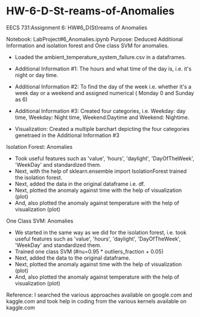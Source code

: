 # HW-6-D-St-reams-of-Anomalies

EECS 731:Assignment 6: HW#6_D(St)reams of Anomalies

Notebook: LabProject#6_Anomalies.ipynb Purpose: Deduced Additional Information and isolation forest and One class SVM for anomalies.

* Loaded the ambient_temperature_system_failure.csv in a dataframes.

* Additional Information #1: The hours and what time of the day is, i.e. it's night or day time.

* Additional Information #2: To find the day of the week i.e. whether it's a week day or a weekend and assigned numerical ( Monday 0 and Sunday as 6)

* Additional Information #3: Created four categories, i.e. Weekday: day time, Weekday: Night time, Weekend:Daytime and Weekend: Nightime.

* Visualization: Created a multiple barchart depicting the four categories genetraed in the Additional Information #3

Isolation Forest: Anomalies

* Took useful features such as 'value', 'hours', 'daylight', 'DayOfTheWeek', 'WeekDay' and standardized them.
* Next, with the help of sklearn.ensemble import IsolationForest trained the isolation forest.
* Next, added the data in the original dataframe i.e. df.
* Next, plotted the anomaly against time with the help of visualization (plot)
* And, also plotted the anomaly against temperature with the help of visualization (plot)

One Class SVM: Anomalies

* We started in the same way as we did for the isolation forest, i.e. took useful features such as 'value', 'hours', 'daylight', 'DayOfTheWeek', 'WeekDay' and standardized them.
* Trained one class SVM (#nu=0.95 * outliers_fraction  + 0.05)
* Next, added the data to the original dataframe.
* Next, plotted the anomaly against time with the help of visualization (plot)
* And, also plotted the anomaly against temperature with the help of visualization (plot) 

Reference:
I searched the various approaches available on google.com and kaggle.com and took help in coding from the various kernels available on kaggle.com
